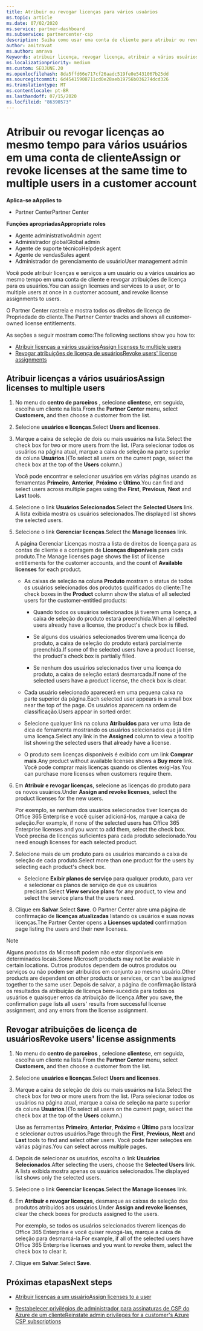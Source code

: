 ```yaml
---
title: Atribuir ou revogar licenças para vários usuários
ms.topic: article
ms.date: 07/02/2020
ms.service: partner-dashboard
ms.subservice: partnercenter-csp
description: Saiba como usar uma conta de cliente para atribuir ou revogar licenças e serviços a um usuário ou a vários usuários ao mesmo tempo.
author: amitravat
ms.author: amrava
Keywords: atribuir licença, revogar licença, atribuir a vários usuários,
ms.localizationpriority: medium
ms.custom: SEOJUNE.20
ms.openlocfilehash: 8da5ffd66e717cf26aadc519fe0e5431067b25dd
ms.sourcegitcommit: 6d45415908711cd0e28aeb19756b036274dcd326
ms.translationtype: MT
ms.contentlocale: pt-BR
ms.lasthandoff: 07/15/2020
ms.locfileid: "86390573"
---
```

# <a name="assign-or-revoke-licenses-at-the-same-time-to-multiple-users-in-a-customer-account"></a><span data-ttu-id="02120-104">Atribuir ou revogar licenças ao mesmo tempo para vários usuários em uma conta de cliente</span><span class="sxs-lookup"><span data-stu-id="02120-104">Assign or revoke licenses at the same time to multiple users in a customer account</span></span>

<span data-ttu-id="02120-105">**Aplica-se a**</span><span class="sxs-lookup"><span data-stu-id="02120-105">**Applies to**</span></span>

- <span data-ttu-id="02120-106">Partner Center</span><span class="sxs-lookup"><span data-stu-id="02120-106">Partner Center</span></span>

<span data-ttu-id="02120-107">**Funções apropriadas**</span><span class="sxs-lookup"><span data-stu-id="02120-107">**Appropriate roles**</span></span>

- <span data-ttu-id="02120-108">Agente administrativo</span><span class="sxs-lookup"><span data-stu-id="02120-108">Admin agent</span></span>
- <span data-ttu-id="02120-109">Administrador global</span><span class="sxs-lookup"><span data-stu-id="02120-109">Global admin</span></span>
- <span data-ttu-id="02120-110">Agente de suporte técnico</span><span class="sxs-lookup"><span data-stu-id="02120-110">Helpdesk agent</span></span>
- <span data-ttu-id="02120-111">Agente de vendas</span><span class="sxs-lookup"><span data-stu-id="02120-111">Sales agent</span></span>
- <span data-ttu-id="02120-112">Administrador de gerenciamento de usuário</span><span class="sxs-lookup"><span data-stu-id="02120-112">User management admin</span></span>

<span data-ttu-id="02120-113">Você pode atribuir licenças e serviços a um usuário ou a vários usuários ao mesmo tempo em uma conta de cliente e revogar atribuições de licença para os usuários.</span><span class="sxs-lookup"><span data-stu-id="02120-113">You can assign licenses and services to a user, or to multiple users at once in a customer account, and revoke license assignments to users.</span></span>

<span data-ttu-id="02120-114">O Partner Center rastreia e mostra todos os direitos de licença de Propriedade do cliente.</span><span class="sxs-lookup"><span data-stu-id="02120-114">The Partner Center tracks and shows all customer-owned license entitlements.</span></span>

<span data-ttu-id="02120-115">As seções a seguir mostram como:</span><span class="sxs-lookup"><span data-stu-id="02120-115">The following sections show you how to:</span></span>
- [<span data-ttu-id="02120-116">Atribuir licenças a vários usuários</span><span class="sxs-lookup"><span data-stu-id="02120-116">Assign licenses to multiple users</span></span>](#assign-licenses-to-groups)
- [<span data-ttu-id="02120-117">Revogar atribuições de licença de usuários</span><span class="sxs-lookup"><span data-stu-id="02120-117">Revoke users' license assignments</span></span>](#revoking-licenses)

<a href="" id="assign-licenses-to-groups"></a>
## <a name="assign-licenses-to-multiple-users"></a><span data-ttu-id="02120-118">Atribuir licenças a vários usuários</span><span class="sxs-lookup"><span data-stu-id="02120-118">Assign licenses to multiple users</span></span>

1. <span data-ttu-id="02120-119">No menu do **centro de parceiros** , selecione **clientes**e, em seguida, escolha um cliente na lista.</span><span class="sxs-lookup"><span data-stu-id="02120-119">From the **Partner Center** menu, select **Customers**, and then choose a customer from the list.</span></span>

2. <span data-ttu-id="02120-120">Selecione **usuários e licenças**.</span><span class="sxs-lookup"><span data-stu-id="02120-120">Select **Users and licenses**.</span></span>

3. <span data-ttu-id="02120-121">Marque a caixa de seleção de dois ou mais usuários na lista.</span><span class="sxs-lookup"><span data-stu-id="02120-121">Select the check box for two or more users from the list.</span></span> <span data-ttu-id="02120-122">(Para selecionar todos os usuários na página atual, marque a caixa de seleção na parte superior da coluna **Usuários**.)</span><span class="sxs-lookup"><span data-stu-id="02120-122">(To select all users on the current page, select the check box at the top of the **Users** column.)</span></span>

    <span data-ttu-id="02120-123">Você pode encontrar e selecionar usuários em várias páginas usando as ferramentas **Primeiro**, **Anterior**, **Próximo** e **Último**.</span><span class="sxs-lookup"><span data-stu-id="02120-123">You can find and select users across multiple pages using the **First**, **Previous**, **Next** and **Last** tools.</span></span>

4. <span data-ttu-id="02120-124">Selecione o link **Usuários Selecionados**.</span><span class="sxs-lookup"><span data-stu-id="02120-124">Select the **Selected Users** link.</span></span> <span data-ttu-id="02120-125">A lista exibida mostra os usuários selecionados.</span><span class="sxs-lookup"><span data-stu-id="02120-125">The displayed list shows the selected users.</span></span>

5. <span data-ttu-id="02120-126">Selecione o link **Gerenciar licenças**.</span><span class="sxs-lookup"><span data-stu-id="02120-126">Select the **Manage licenses** link.</span></span>

    <span data-ttu-id="02120-127">A página Gerenciar Licenças mostra a lista de direitos de licença para as contas de cliente e a contagem de **Licenças disponíveis** para cada produto.</span><span class="sxs-lookup"><span data-stu-id="02120-127">The Manage licenses page shows the list of license entitlements for the customer accounts, and the count of **Available licenses** for each product.</span></span>

    - <span data-ttu-id="02120-128">As caixas de seleção na coluna **Produto** mostram o status de todos os usuários selecionados dos produtos qualificados do cliente:</span><span class="sxs-lookup"><span data-stu-id="02120-128">The check boxes in the **Product** column show the status of all selected users for the customer-entitled products:</span></span>

       - <span data-ttu-id="02120-129">Quando todos os usuários selecionados já tiverem uma licença, a caixa de seleção do produto estará preenchida.</span><span class="sxs-lookup"><span data-stu-id="02120-129">When all selected users already have a license, the product's check box is filled.</span></span>

       - <span data-ttu-id="02120-130">Se alguns dos usuários selecionados tiverem uma licença do produto, a caixa de seleção do produto estará parcialmente preenchida.</span><span class="sxs-lookup"><span data-stu-id="02120-130">If some of the selected users have a product license, the product's check box is partially filled.</span></span>

       - <span data-ttu-id="02120-131">Se nenhum dos usuários selecionados tiver uma licença do produto, a caixa de seleção estará desmarcada.</span><span class="sxs-lookup"><span data-stu-id="02120-131">If none of the selected users have a product license, the check box is clear.</span></span>

    - <span data-ttu-id="02120-132">Cada usuário selecionado aparecerá em uma pequena caixa na parte superior da página.</span><span class="sxs-lookup"><span data-stu-id="02120-132">Each selected user appears in a small box near the top of the page.</span></span> <span data-ttu-id="02120-133">Os usuários aparecem na ordem de classificação.</span><span class="sxs-lookup"><span data-stu-id="02120-133">Users appear in sorted order.</span></span>

    - <span data-ttu-id="02120-134">Selecione qualquer link na coluna **Atribuídos** para ver uma lista de dica de ferramenta mostrando os usuários selecionados que já têm uma licença.</span><span class="sxs-lookup"><span data-stu-id="02120-134">Select any link in the **Assigned** column to view a tooltip list showing the selected users that already have a license.</span></span>

    - <span data-ttu-id="02120-135">O produto sem licenças disponíveis é exibido com um link **Comprar mais**.</span><span class="sxs-lookup"><span data-stu-id="02120-135">Any product without available licenses shows a **Buy more** link.</span></span> <span data-ttu-id="02120-136">Você pode comprar mais licenças quando os clientes exigi-las.</span><span class="sxs-lookup"><span data-stu-id="02120-136">You can purchase more licenses when customers require them.</span></span>

6. <span data-ttu-id="02120-137">Em **Atribuir e revogar licenças**, selecione as licenças do produto para os novos usuários.</span><span class="sxs-lookup"><span data-stu-id="02120-137">Under **Assign and revoke licenses**, select the product licenses for the new users.</span></span> 

   <span data-ttu-id="02120-138">Por exemplo, se nenhum dos usuários selecionados tiver licenças do Office 365 Enterprise e você quiser adicioná-los, marque a caixa de seleção.</span><span class="sxs-lookup"><span data-stu-id="02120-138">For example, if none of the selected users has Office 365 Enterprise licenses and you want to add them, select the check box.</span></span> <span data-ttu-id="02120-139">Você precisa de licenças suficientes para cada produto selecionado.</span><span class="sxs-lookup"><span data-stu-id="02120-139">You need enough licenses for each selected product.</span></span>

7. <span data-ttu-id="02120-140">Selecione mais de um produto para os usuários marcando a caixa de seleção de cada produto.</span><span class="sxs-lookup"><span data-stu-id="02120-140">Select more than one product for the users by selecting each product's check box.</span></span>
    -   <span data-ttu-id="02120-141">Selecione **Exibir planos de serviço** para qualquer produto, para ver e selecionar os planos de serviço de que os usuários precisam.</span><span class="sxs-lookup"><span data-stu-id="02120-141">Select **View service plans** for any product, to view and select the service plans that the users need.</span></span>

8. <span data-ttu-id="02120-142">Clique em **Salvar**.</span><span class="sxs-lookup"><span data-stu-id="02120-142">Select **Save**.</span></span> <span data-ttu-id="02120-143">O Partner Center abre uma página de confirmação de **licenças atualizadas** listando os usuários e suas novas licenças.</span><span class="sxs-lookup"><span data-stu-id="02120-143">The Partner Center opens a **Licenses updated** confirmation page listing the users and their new licenses.</span></span>

>[!NOTE]
><span data-ttu-id="02120-144">Alguns produtos da Microsoft podem não estar disponíveis em determinados locais.</span><span class="sxs-lookup"><span data-stu-id="02120-144">Some Microsoft products may not be available in certain locations.</span></span> <span data-ttu-id="02120-145">Outros produtos dependem de outros produtos ou serviços ou não podem ser atribuídos em conjunto ao mesmo usuário.</span><span class="sxs-lookup"><span data-stu-id="02120-145">Other products are dependent on other products or services, or can't be assigned together to the same user.</span></span> <span data-ttu-id="02120-146">Depois de salvar, a página de confirmação listará os resultados da atribuição de licença bem-sucedida para todos os usuários e quaisquer erros da atribuição de licença.</span><span class="sxs-lookup"><span data-stu-id="02120-146">After you save, the confirmation page lists all users' results from successful license assignment, and any errors from the license assignment.</span></span>

<a href="" id="revoking-licenses"></a>
## <a name="revoke-users-license-assignments"></a><span data-ttu-id="02120-147">Revogar atribuições de licença de usuários</span><span class="sxs-lookup"><span data-stu-id="02120-147">Revoke users' license assignments</span></span>

1. <span data-ttu-id="02120-148">No menu do **centro de parceiros** , selecione **clientes**e, em seguida, escolha um cliente na lista.</span><span class="sxs-lookup"><span data-stu-id="02120-148">From the **Partner Center** menu, select **Customers**, and then choose a customer from the list.</span></span>

2. <span data-ttu-id="02120-149">Selecione **usuários e licenças**.</span><span class="sxs-lookup"><span data-stu-id="02120-149">Select **Users and licenses**.</span></span>

3. <span data-ttu-id="02120-150">Marque a caixa de seleção de dois ou mais usuários na lista.</span><span class="sxs-lookup"><span data-stu-id="02120-150">Select the check box for two or more users from the list.</span></span> <span data-ttu-id="02120-151">(Para selecionar todos os usuários na página atual, marque a caixa de seleção na parte superior da coluna **Usuários**.)</span><span class="sxs-lookup"><span data-stu-id="02120-151">(To select all users on the current page, select the check box at the top of the **Users** column.)</span></span>

    <span data-ttu-id="02120-152">Use as ferramentas **Primeiro**, **Anterior**, **Próximo** e **Último** para localizar e selecionar outros usuários.</span><span class="sxs-lookup"><span data-stu-id="02120-152">Page through the **First**, **Previous**, **Next** and **Last** tools to find and select other users.</span></span> <span data-ttu-id="02120-153">Você pode fazer seleções em várias páginas.</span><span class="sxs-lookup"><span data-stu-id="02120-153">You can select across multiple pages.</span></span>

4. <span data-ttu-id="02120-154">Depois de selecionar os usuários, escolha o link **Usuários Selecionados**.</span><span class="sxs-lookup"><span data-stu-id="02120-154">After selecting the users, choose the **Selected Users** link.</span></span> <span data-ttu-id="02120-155">A lista exibida mostra apenas os usuários selecionados.</span><span class="sxs-lookup"><span data-stu-id="02120-155">The displayed list shows only the selected users.</span></span>

5. <span data-ttu-id="02120-156">Selecione o link **Gerenciar licenças**.</span><span class="sxs-lookup"><span data-stu-id="02120-156">Select the **Manage licenses** link.</span></span>

6. <span data-ttu-id="02120-157">Em **Atribuir e revogar licenças**, desmarque as caixas de seleção dos produtos atribuídos aos usuários.</span><span class="sxs-lookup"><span data-stu-id="02120-157">Under **Assign and revoke licenses**, clear the check boxes for products assigned to the users.</span></span>

   <span data-ttu-id="02120-158">Por exemplo, se todos os usuários selecionados tiverem licenças do Office 365 Enterprise e você quiser revogá-las, marque a caixa de seleção para desmarcá-la.</span><span class="sxs-lookup"><span data-stu-id="02120-158">For example, if all of the selected users have Office 365 Enterprise licenses and you want to revoke them, select the check box to clear it.</span></span>

7. <span data-ttu-id="02120-159">Clique em **Salvar**.</span><span class="sxs-lookup"><span data-stu-id="02120-159">Select **Save**.</span></span>

## <a name="next-steps"></a><span data-ttu-id="02120-160">Próximas etapas</span><span class="sxs-lookup"><span data-stu-id="02120-160">Next steps</span></span>

- [<span data-ttu-id="02120-161">Atribuir licenças a um usuário</span><span class="sxs-lookup"><span data-stu-id="02120-161">Assign licenses to a user</span></span>](assign-licenses-to-users.md)

- [<span data-ttu-id="02120-162">Restabelecer privilégios de administrador para assinaturas de CSP do Azure de um cliente</span><span class="sxs-lookup"><span data-stu-id="02120-162">Reinstate admin privileges for a customer's Azure CSP subscriptions</span></span>](revoke-reinstate-csp.md)